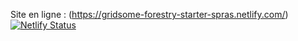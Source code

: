 Site en ligne : (https://gridsome-forestry-starter-spras.netlify.com/)
[![Netlify Status](https://api.netlify.com/api/v1/badges/7fb3c2d9-c549-41e9-a08c-b9f1b06e9b13/deploy-status)](https://app.netlify.com/sites/gridsome-forestry-starter-spras/deploys)
